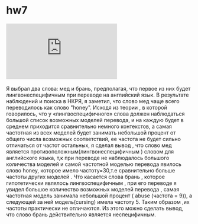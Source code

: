 # hw7
![](https://github.com/Dimon322/hw7/blob/master/%D0%9A%D0%BE%D1%80%D0%BD%D0%B8%D0%BB%D0%BE%D0%B2%20%D0%A6%D0%93.pdf)

Я выбрал два слова: мед и брань, предполагая, что первое из них будет лингвонеспецифичным при переводе на английский язык. В результате наблюдений и поиска в НКРЯ, я заметил, что слово мед чаще всего переводилось как слово "honey". Исходя из теории , в которой говорилось, что у «лингвоспецифичного» слова должен наблюдаться большой список возможных моделей перевода, и на каждую будет в среднем приходится сравнительно немного контекстов, а самая частотная из всех моделей будет занимать небольшой процент от общего числа возможных соответствий, ее частота не будет сильно отличаться от частот остальных, я сделал вывод , что слово мед является противоположным(лингвонеспецифичным ) словом для английского языка, т,к при переводе не наблюдалось большого количества моделей и самой частотной моделью перевода явилось слово honey, которое имело частоту=30,т.е сравнительно больше частоты других моделей . Что касается слова брань , которое гипотетически являлось лингвоспецифичным , при его переводе я увидел большое количество возможных моделей перевода , самая частотная модель занимала небольшой процент ( abuse (частота = 9)), а следующей за ней модель(cursing) имела частоту 5. Таким образом ,их частоты практически не отличаются. Из этого можно сделать вывод, что слово брань действительно является неспецифичным.
